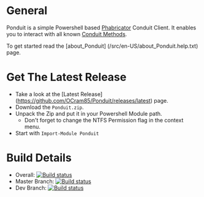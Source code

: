 General
=======

Ponduit is a simple Powershell based [Phabricator](https://phacility.com/) Conduit Client.
It enables you to interact with all known [Conduit Methods](https://secure.phabricator.com/conduit/).

To get started read the [about_Ponduit] (/src/en-US/about_Ponduit.help.txt) page.

Get The Latest Release
======================

* Take a look at the [Latest Release] (https://github.com/OCram85/Ponduit/releases/latest) page.
* Download the `Ponduit.zip`.
* Unpack the Zip and put it in your Powershell Module path.
  * Don't forget to change the NTFS Permission flag in the context menu.
* Start with `Import-Module Ponduit`

Build Details
=============

* Overall: [![Build status](https://ci.appveyor.com/api/projects/status/iwmaeig0xi0kgtlf?svg=true)](https://ci.appveyor.com/project/OCram85/ponduit)
* Master Branch: [![Build status](https://ci.appveyor.com/api/projects/status/iwmaeig0xi0kgtlf/branch/master?svg=true)](https://ci.appveyor.com/project/OCram85/ponduit/branch/master)
* Dev Branch: [![Build status](https://ci.appveyor.com/api/projects/status/iwmaeig0xi0kgtlf/branch/master?svg=true)](https://ci.appveyor.com/project/OCram85/ponduit/branch/dev)
